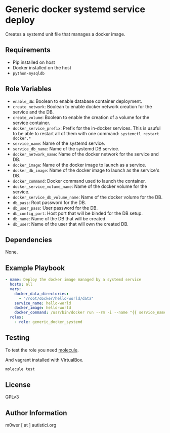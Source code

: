 Generic docker systemd service deploy
=====================================

Creates a systemd unit file that manages a docker image.

Requirements
------------

* Pip installed on host
* Docker installed on the host
* `python-mysqldb`

Role Variables
--------------

* `enable_db`: Boolean to enable database container deployment.
* `create_network`: Boolean to enable docker network creation for the service
and the DB.
* `create_volume`: Boolean to enable the creation of a volume for the service
container.
* `docker_service_prefix`: Prefix for the in-docker services.
	This is usuful to be able to restart all of them with one command:
	`systemctl restart docker.*`
* `service_name`: Name of the systemd service.
* `service_db_name`: Name of the systemd DB service.
* `docker_network_name`: Name of the docker network for the service and DB.
* `docker_image`: Name of the docker image to launch as a service.
* `docker_db_image`: Name of the docker image to launch as the service's DB.
* `docker_command`: Docker command used to launch the container.
* `docker_service_volume_name`: Name of the docker volume for the service.
* `docker_service_db_volume_name`: Name of the docker volume for the DB.
* `db_pass`: Root password for the DB.
* `db_user_pass`: User password for the DB.
* `db_config_port`: Host port that will be binded for the DB setup.
* `db_name`: Name of the DB that will be created.
* `db_user`: Name of the user that will own the created DB.

Dependencies
------------

None.

Example Playbook
----------------

```yaml
- name: Deploy the docker image managed by a systemd service
  hosts: all
  vars:
    docker_data_directories:
      - "/root/docker/hello-world/data"
    service_name: hello-world
    docker_image: hello-world
    docker_command: /usr/bin/docker run --rm -i --name "{{ service_name }}" "{{ docker_image }}"
  roles:
    - role: generic_docker_systemd
```

Testing
-------

To test the role you need [molecule](http://molecule.readthedocs.io/en/latest/).

And vagrant installed with VirtualBox.

```bash
molecule test
```

License
-------

GPLv3

Author Information
------------------

m0wer [ at ] autistici.org
